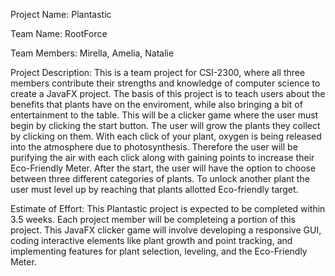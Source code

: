 Project Name: Plantastic

Team Name: RootForce

Team Members: Mirella, Amelia, Natalie

Project Description: This is a team project for CSI-2300, where all three members contribute their strengths and knowledge of computer science to create a JavaFX project. The basis of this project is to teach users about the benefits that plants have on the enviroment, while also bringing a bit of entertainment to the table. This will be a clicker game where the user must begin by clicking the start button. The user will grow the plants they collect by clicking on them. With each click of your plant, oxygen is being released into the atmosphere due to photosynthesis. Therefore the user will be purifying  the air with each click along with gaining points to increase their Eco-Friendly Meter. After the start, the user will have the option to choose between three different categories of plants. To unlock another plant the user must level up by reaching that plants allotted Eco-friendly target. 

Estimate of Effort: This Plantastic project is expected to be completed within 3.5 weeks. Each project member will be completeing a portion of this project. This JavaFX clicker game will involve developing a responsive GUI, coding interactive elements like plant growth and point tracking, and implementing features for plant selection, leveling, and the Eco-Friendly Meter.
